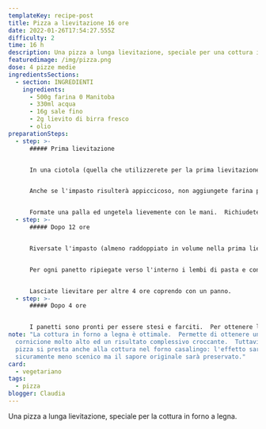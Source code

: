 ```yaml
---
templateKey: recipe-post
title: Pizza a lievitazione 16 ore
date: 2022-01-26T17:54:27.555Z
difficulty: 2
time: 16 h
description: Una pizza a lunga lievitazione, speciale per una cottura in forno a legna.
featuredimage: /img/pizza.png
dose: 4 pizze medie
ingredientsSections:
  - section: INGREDIENTI
    ingredients:
      - 500g farina 0 Manitoba
      - 330ml acqua
      - 16g sale fino
      - 2g lievito di birra fresco
      - olio
preparationSteps:
  - step: >-
      ##### Prima lievitazione


      In una ciotola (quella che utilizzerete per la prima lievitazione) sciogliete il sale nell'acqua.  Aggiungete un terzo della farina poco alla volta e mescolate fino ad ottenere una pastella liscia, senza grumi.  Aggiungete il lievito e mescolate.  Aggiungete il resto della farina poco alla volta fino ad ottenere un impasto molto idratato e quindi appiccicoso. Lavorate l'impasto all'interno della ciotola per 10 minuti.


      Anche se l'impasto risulterà appiccicoso, non aggiungete farina per non modificare l'idratazione dell'impasto.


      Formate una palla ed ungetela lievemente con le mani.  Richiudete l'impasto con della pellicola ben adesa ai bordi e lasciate lievitare per 12 ore, a temperatura ambiente.
  - step: >-
      ##### Dopo 12 ore


      Riversate l'impasto (almeno raddoppiato in volume nella prima lievitazione) su una spianatoia di legno leggermente infarinata.  Con una spatola taglia pasta formate 4 panetti. 


      Per ogni panetto ripiegate verso l'interno i lembi di pasta e conferite al vostro panetto una forma rotonda facendolo ruotare sul piano con l'aiuto delle vostre mani.


      Lasciate lievitare per altre 4 ore coprendo con un panno.
  - step: >-
      ##### Dopo 4 ore


      I panetti sono pronti per essere stesi e farciti.  Per ottenere l'effetto dal cornicione alto, stendete la pasta lasciandola rigonfia sul bordo.  Farcite e cuocete.
note: "La cottura in forno a legna è ottimale.  Permette di ottenere un
  cornicione molto alto ed un risultato complessivo croccante.  Tuttavia, questa
  pizza si presta anche alla cottura nel forno casalingo: l'effetto sarà
  sicuramente meno scenico ma il sapore originale sarà preservato."
card:
  - vegetariano
tags:
  - pizza
blogger: Claudia
---
```

Una pizza a lunga lievitazione, speciale per la cottura in forno a legna.